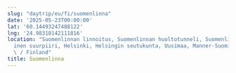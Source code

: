 ```yaml
---
slug: "daytrip/eu/fi/suomenlinna"
date: '2025-05-23T00:00:00'
lat: '60.14493247488122'
lng: '24.98318142111816'
location: "Suomenlinnan linnoitus, Suomenlinnan huoltotunneli, Suomenlinna, Etel\xE4\
  inen suurpiiri, Helsinki, Helsingin seutukunta, Uusimaa, Manner-Suomi, 00140, Suomi\
  \ / Finland"
title: Suomenlinna
---
```



